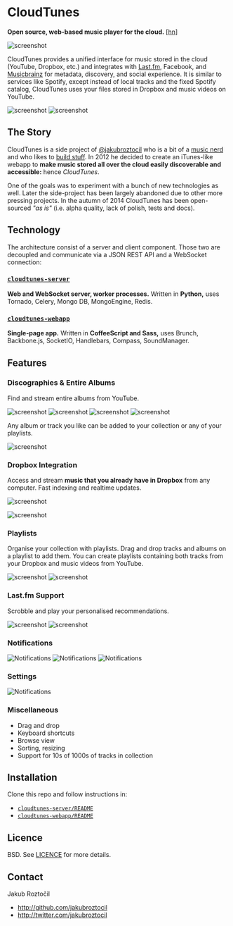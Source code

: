 # CloudTunes

**Open source, web-based music player for the cloud.**   [[hn](https://news.ycombinator.com/item?id=8284785 "Hacker News discussion")]


![screenshot](screenshots/Collection.png)


CloudTunes provides a unified interface 
for music stored in the cloud (YouTube, Dropbox, etc.) and integrates with 
[Last.fm](http://www.last.fm/api), Facebook, 
and [Musicbrainz](https://musicbrainz.org/) for metadata, discovery, 
and social experience. It is similar to services like Spotify, 
except instead of local tracks and the fixed Spotify catalog, 
CloudTunes uses your files stored in Dropbox and music videos on YouTube.


![screenshot](screenshots/Explore.png)
![screenshot](screenshots/Settings-Social.png)



## The Story

CloudTunes is a side project of 
[@jakubroztocil](https://twitter.com/jakubroztocil) who is a bit of a 
[music nerd](http://last.fm/user/oswaldcz) and who likes to 
[build stuff](https://github.com/jakubroztocil).  In 2012 he decided 
to create an iTunes-like webapp to **make music stored all over the cloud 
easily discoverable and accessible:** hence *CloudTunes*. 

One of the goals was to experiment with a bunch of new technologies as well.
Later the side-project has been largely abandoned due to other more pressing 
projects. In the autumn of 2014 CloudTunes has been open-sourced *"as is"* 
(i.e. alpha quality, lack of polish, tests and docs).


## Technology

The architecture consist of a server and client component. Those two are 
decoupled and communicate via a JSON REST API and a WebSocket connection:


### [`cloudtunes-server`](cloudtunes-server)

**Web and WebSocket server, worker processes.**
Written in **Python,** uses Tornado, Celery, Mongo DB, MongoEngine, Redis.


### [`cloudtunes-webapp`](cloudtunes-webapp) 
**Single-page app.** Written in **CoffeeScript and Sass,** uses Brunch, 
Backbone.js, SocketIO, Handlebars, Compass, SoundManager.



## Features

### Discographies & Entire Albums

Find and stream entire albums from YouTube.

![screenshot](screenshots/Artist-Discography.png)
![screenshot](screenshots/Artist-Top-Videos.png)
![screenshot](screenshots/Artist-Related.png)
![screenshot](screenshots/Search.png)

Any album or track you like can be added to your collection or any of your playlists.

![screenshot](screenshots/DnD-Album.png)


### Dropbox Integration

Access and stream **music that you already have in Dropbox** from any computer.
Fast indexing and realtime updates.
 
![screenshot](screenshots/Dropbox.png)


![screenshot](screenshots/Dropbox-Sync.png)


### Playlists

Organise your collection with playlists. Drag and drop tracks and 
albums on a playlist to add them. You can create playlists containing both tracks from your Dropbox and music videos from YouTube.

![screenshot](screenshots/DnD.png)
![screenshot](screenshots/Playlist.png)


### Last.fm Support

Scrobble and play your personalised recommendations. 

![screenshot](screenshots/Scrobbling.png)
![screenshot](screenshots/Explore-Trending.png)


### Notifications

![Notifications](screenshots/Settings-Notifications.png)
![Notifications](screenshots/Notification.png)
![Notifications](screenshots/Notification-Confirm.png)

### Settings

![Notifications](screenshots/Settings.png)


### Miscellaneous

* Drag and drop
* Keyboard shortcuts
* Browse view
* Sorting, resizing
* Support for 10s of 1000s of tracks in collection


## Installation

Clone this repo and follow instructions in:

* [`cloudtunes-server/README`](cloudtunes-server)
* [`cloudtunes-webapp/README`](cloudtunes-webapp)


## Licence

BSD. See [LICENCE](LICENCE) for more details.


## Contact 

Jakub Roztočil

* http://github.com/jakubroztocil
* http://twitter.com/jakubroztocil
